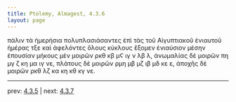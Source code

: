 ```yaml
---
title: Ptolemy, Almagest, 4.3.6
layout: page
---
```


πάλιν τὰ ἡμερήσια πολυπλασιάσαντες ἐπὶ τὰς τοῦ Αἰγυπτιακοῦ ἐνιαυτοῦ ἡμέρας τξε καὶ ἀφελόντες ὅλους κύκλους ἕξομεν ἐνιαύσιον μέσην ἐπουσίαν μήκους μὲν μοιρῶν ρκθ κβ μϚ ιγ ν λβ λ, ἀνωμαλίας δὲ μοιρῶν πη μγ ζ κη μα ιγ νε, πλάτους δὲ μοιρῶν ρμη μβ μζ ιβ μδ κε ε, ἀποχῆς δὲ μοιρῶν ρκθ λζ κα κη κθ κγ νε. 

---

prev: [4.3.5](../4.3.5/) | next: [4.3.7](../4.3.7/)

